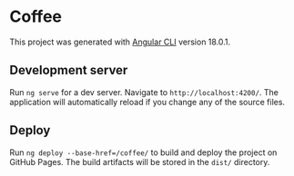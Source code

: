 # Coffee

This project was generated with [Angular CLI](https://github.com/angular/angular-cli) version 18.0.1.

## Development server

Run `ng serve` for a dev server. Navigate to `http://localhost:4200/`. The application will automatically reload if you change any of the source files.

## Deploy

Run `ng deploy --base-href=/coffee/` to build and deploy the project on GitHub Pages. The build artifacts will be stored in the `dist/` directory.

